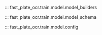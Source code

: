 ::: fast_plate_ocr.train.model.model_builders

::: fast_plate_ocr.train.model.model_schema

::: fast_plate_ocr.train.model.config

